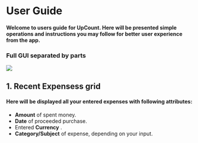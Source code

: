 # User Guide
#### Welcome to users guide for UpCount. Here will be presented simple operations and instructions you may follow for better user experience from the app.
### Full GUI separated by parts
<img src="https://github.com/yeromin-vaskou/UpCount/blob/main/images/UpCount%20Main.jpg?raw=true">

## 1. Recent Expensess grid
#### Here will be displayed all your entered expenses with following attributes:
- **Amount** of spent money.
- **Date** of proceeded purchase.
- Entered **Currency** .
- **Category/Subject** of expense, depending on your input.